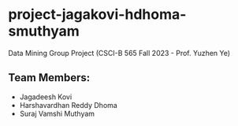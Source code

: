 # project-jagakovi-hdhoma-smuthyam
Data Mining Group Project (CSCI-B 565 Fall 2023 - Prof. Yuzhen Ye)

## Team Members:
- Jagadeesh Kovi
- Harshavardhan Reddy Dhoma
- Suraj Vamshi Muthyam

